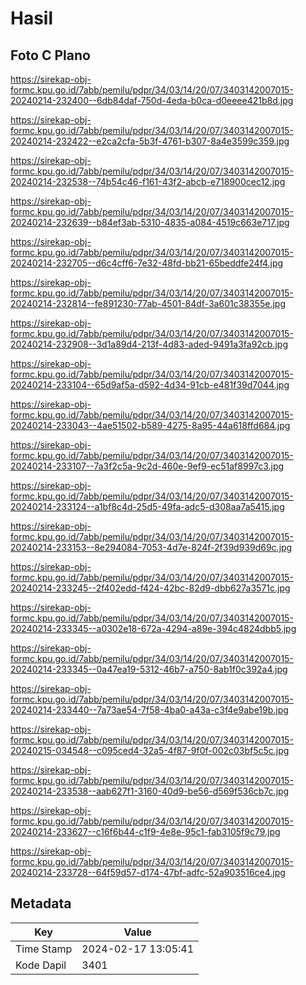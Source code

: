 # Hasil

## Foto C Plano

https://sirekap-obj-formc.kpu.go.id/7abb/pemilu/pdpr/34/03/14/20/07/3403142007015-20240214-232400--6db84daf-750d-4eda-b0ca-d0eeee421b8d.jpg

https://sirekap-obj-formc.kpu.go.id/7abb/pemilu/pdpr/34/03/14/20/07/3403142007015-20240214-232422--e2ca2cfa-5b3f-4761-b307-8a4e3599c359.jpg

https://sirekap-obj-formc.kpu.go.id/7abb/pemilu/pdpr/34/03/14/20/07/3403142007015-20240214-232538--74b54c46-f161-43f2-abcb-e718900cec12.jpg

https://sirekap-obj-formc.kpu.go.id/7abb/pemilu/pdpr/34/03/14/20/07/3403142007015-20240214-232639--b84ef3ab-5310-4835-a084-4519c663e717.jpg

https://sirekap-obj-formc.kpu.go.id/7abb/pemilu/pdpr/34/03/14/20/07/3403142007015-20240214-232705--d6c4cff6-7e32-48fd-bb21-65beddfe24f4.jpg

https://sirekap-obj-formc.kpu.go.id/7abb/pemilu/pdpr/34/03/14/20/07/3403142007015-20240214-232814--fe891230-77ab-4501-84df-3a601c38355e.jpg

https://sirekap-obj-formc.kpu.go.id/7abb/pemilu/pdpr/34/03/14/20/07/3403142007015-20240214-232908--3d1a89d4-213f-4d83-aded-9491a3fa92cb.jpg

https://sirekap-obj-formc.kpu.go.id/7abb/pemilu/pdpr/34/03/14/20/07/3403142007015-20240214-233104--65d9af5a-d592-4d34-91cb-e481f39d7044.jpg

https://sirekap-obj-formc.kpu.go.id/7abb/pemilu/pdpr/34/03/14/20/07/3403142007015-20240214-233043--4ae51502-b589-4275-8a95-44a618ffd684.jpg

https://sirekap-obj-formc.kpu.go.id/7abb/pemilu/pdpr/34/03/14/20/07/3403142007015-20240214-233107--7a3f2c5a-9c2d-460e-9ef9-ec51af8997c3.jpg

https://sirekap-obj-formc.kpu.go.id/7abb/pemilu/pdpr/34/03/14/20/07/3403142007015-20240214-233124--a1bf8c4d-25d5-49fa-adc5-d308aa7a5415.jpg

https://sirekap-obj-formc.kpu.go.id/7abb/pemilu/pdpr/34/03/14/20/07/3403142007015-20240214-233153--8e294084-7053-4d7e-824f-2f39d939d69c.jpg

https://sirekap-obj-formc.kpu.go.id/7abb/pemilu/pdpr/34/03/14/20/07/3403142007015-20240214-233245--2f402edd-f424-42bc-82d9-dbb627a3571c.jpg

https://sirekap-obj-formc.kpu.go.id/7abb/pemilu/pdpr/34/03/14/20/07/3403142007015-20240214-233345--a0302e18-672a-4294-a89e-394c4824dbb5.jpg

https://sirekap-obj-formc.kpu.go.id/7abb/pemilu/pdpr/34/03/14/20/07/3403142007015-20240214-233345--0a47ea19-5312-46b7-a750-8ab1f0c392a4.jpg

https://sirekap-obj-formc.kpu.go.id/7abb/pemilu/pdpr/34/03/14/20/07/3403142007015-20240214-233440--7a73ae54-7f58-4ba0-a43a-c3f4e9abe19b.jpg

https://sirekap-obj-formc.kpu.go.id/7abb/pemilu/pdpr/34/03/14/20/07/3403142007015-20240215-034548--c095ced4-32a5-4f87-9f0f-002c03bf5c5c.jpg

https://sirekap-obj-formc.kpu.go.id/7abb/pemilu/pdpr/34/03/14/20/07/3403142007015-20240214-233538--aab627f1-3160-40d9-be56-d569f536cb7c.jpg

https://sirekap-obj-formc.kpu.go.id/7abb/pemilu/pdpr/34/03/14/20/07/3403142007015-20240214-233627--c16f6b44-c1f9-4e8e-95c1-fab3105f9c79.jpg

https://sirekap-obj-formc.kpu.go.id/7abb/pemilu/pdpr/34/03/14/20/07/3403142007015-20240214-233728--64f59d57-d174-47bf-adfc-52a903516ce4.jpg


## Metadata

| Key        | Value               |
| ---------- | ------------------- |
| Time Stamp | 2024-02-17 13:05:41 |
| Kode Dapil | 3401                |



